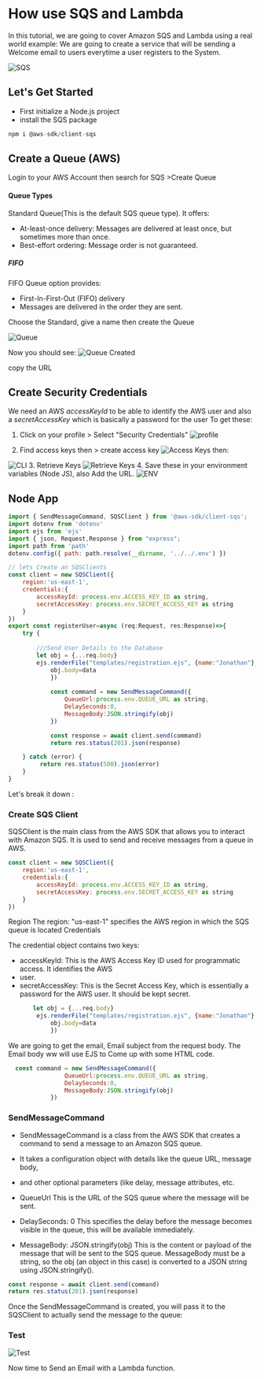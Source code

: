 # How use SQS and Lambda 

In this tutorial, we are going to cover Amazon SQS and Lambda using a real world example:
We are going to create a service that will be sending a Welcome email to users everytime a user registers 
to the System.

![SQS](SQS.jpg)


## Let's Get Started 
- First initialize a Node.js project
- install the SQS package

```Javascript
npm i @aws-sdk/client-sqs
```
## Create a Queue (AWS)
Login to your AWS Account then search for SQS >Create Queue

#### Queue Types
Standard Queue(This is the default SQS queue type). It offers:
- At-least-once delivery: Messages are delivered at least once, but sometimes more than once.
- Best-effort ordering: Message order is not guaranteed.
##### FIFO
FIFO Queue  option provides:
- First-In-First-Out (FIFO) delivery
- Messages are delivered in the order they are sent.

<tip>
Choose the Standard, give a name then create the Queue
</tip>

  ![Queue](image.png)

Now you should see:
![Queue Created](image_1.png)

copy the URL
## Create Security Credentials

We need an AWS _accessKeyId_ to be able to identify the AWS user and also
a _secretAccessKey_ which is basically a password for the user
To get these:

1. Click on your profile > Select "Security Credentials"
![profile](image_2.png)

2. Find access keys then > create access key
   ![Access Keys](image_3.png)
then:

![CLI](image_4.png)
3. Retrieve Keys
![Retrieve Keys](image_5.png)
4. Save these in your environment variables (Node JS), also Add the URL.
![ENV](image_7.png)
## Node App

```Javascript
import { SendMessageCommand, SQSClient } from '@aws-sdk/client-sqs';
import dotenv from 'dotenv'
import ejs from 'ejs'
import { json, Request,Response } from "express";
import path from 'path'
dotenv.config({ path: path.resolve(__dirname, '../../.env') })

// lets Create an SQSClients
const client = new SQSClient({
    region:'us-east-1',
    credentials:{
        accessKeyId: process.env.ACCESS_KEY_ID as string,
        secretAccessKey: process.env.SECRET_ACCESS_KEY as string
    }
})
export const registerUser=async (req:Request, res:Response)=>{
    try {
        
        ///Send User Details to the Database
        let obj = {...req.body}
        ejs.renderFile("templates/registration.ejs", {name:"Jonathan"}, async(error,data)=>{
            obj.body=data
            })
        
            const command = new SendMessageCommand({
                QueueUrl:process.env.QUEUE_URL as string,
                DelaySeconds:0,
                MessageBody:JSON.stringify(obj)
            })

            const response = await client.send(command)
            return res.status(201).json(response)

    } catch (error) {
         return res.status(500).json(error)
    }
}
```

Let's break it down :
### Create SQS Client
SQSClient is the main class from the AWS SDK that allows you to interact with Amazon SQS.
It is used to send and receive messages from a queue in AWS.

```Javascript
const client = new SQSClient({
    region:'us-east-1',
    credentials:{
        accessKeyId: process.env.ACCESS_KEY_ID as string,
        secretAccessKey: process.env.SECRET_ACCESS_KEY as string
    }
})
```
Region
The region: "us-east-1" specifies the AWS region in which the SQS queue is located
Credentials

The credential object contains two keys:
- accessKeyId: This is the AWS Access Key ID used for programmatic access. It identifies the AWS 
- user.
- secretAccessKey: This is the Secret Access Key, which is essentially a password for the AWS user.
It should be kept secret.
```Javascript
       let obj = {...req.body}
        ejs.renderFile("templates/registration.ejs", {name:"Jonathan"}, async(error,data)=>{
            obj.body=data
            })
```
 We are going to get the email, Email subject from the  request body. The Email body ww will use EJS to 
 Come up with some HTML code.
 

````Javascript
  const command = new SendMessageCommand({
                QueueUrl:process.env.QUEUE_URL as string,
                DelaySeconds:0,
                MessageBody:JSON.stringify(obj)
            })
````
### SendMessageCommand
- SendMessageCommand is a class from the AWS SDK that creates a command to send a message
to an Amazon SQS queue.

- It takes a configuration object with details like the queue URL, message body,
- and other optional parameters (like delay, message attributes, etc.

- QueueUrl
This is the URL of the SQS queue where the message will be sent.
- DelaySeconds: 0
  This specifies the delay before the message becomes visible in the queue, this will be available immediately.
- MessageBody: JSON.stringify(obj)
  This is the content or payload of the message that will be sent to the SQS queue.
  MessageBody must be a string, so the obj (an object in this case) is converted to a JSON string
  using JSON.stringify().

```Javascript
const response = await client.send(command)
return res.status(201).json(response)

```
Once the SendMessageCommand is created, you will pass it to the SQSClient 
to actually send the message to the queue:

### Test
![Test](image_8.png)

Now time to Send an Email with a Lambda function.

